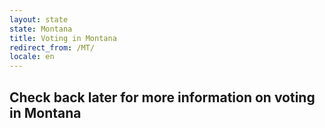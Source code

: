 ```yaml
---
layout: state
state: Montana
title: Voting in Montana
redirect_from: /MT/
locale: en
---
```


## Check back later for more information on voting in Montana
